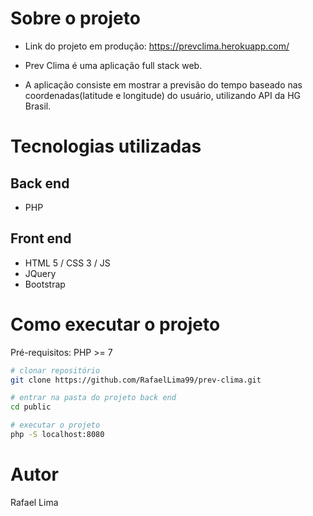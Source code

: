 # Sobre o projeto

- Link do projeto em produção: https://prevclima.herokuapp.com/

- Prev Clima é uma aplicação full stack web.

- A aplicação consiste em mostrar a previsão do tempo baseado nas coordenadas(latitude e longitude) do usuário, utilizando API da HG Brasil.

# Tecnologias utilizadas
## Back end
- PHP
## Front end
- HTML 5 / CSS 3 / JS 
- JQuery
- Bootstrap
# Como executar o projeto
Pré-requisitos: PHP >= 7

```bash
# clonar repositório
git clone https://github.com/RafaelLima99/prev-clima.git

# entrar na pasta do projeto back end
cd public

# executar o projeto
php -S localhost:8080
```
# Autor
Rafael Lima


